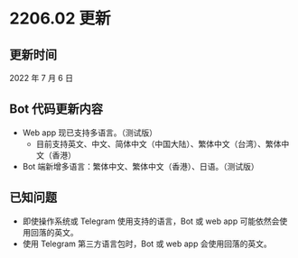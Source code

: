 # 2206.02 更新

## 更新时间
2022 年 7 月 6 日

## Bot 代码更新内容
- Web app 现已支持多语言。（测试版）
  - 目前支持英文、中文、简体中文（中国大陆）、繁体中文（台湾）、繁体中文（香港）
- Bot 端新增多语言：繁体中文、繁体中文（香港）、日语。（测试版）

## 已知问题
- 即使操作系统或 Telegram 使用支持的语言，Bot 或 web app 可能依然会使用回落的英文。
- 使用 Telegram 第三方语言包时，Bot 或 web app 会使用回落的英文。